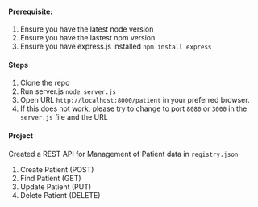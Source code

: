 #### Prerequisite:
1. Ensure you have the latest node version
2. Ensure you have the lastest npm version
3. Ensure you have express.js installed `npm install express`


#### Steps
1. Clone the repo
2. Run server.js `node server.js`
3. Open URL `http://localhost:8000/patient` in your preferred browser.
4. If this does not work, please try to change to port `8080` or `3000` in the `server.js` file and the URL


#### Project
Created a REST API for Management of Patient data in `registry.json`
1. Create Patient (POST)
2. Find Patient (GET)
3. Update Patient (PUT)
4. Delete Patient (DELETE)
